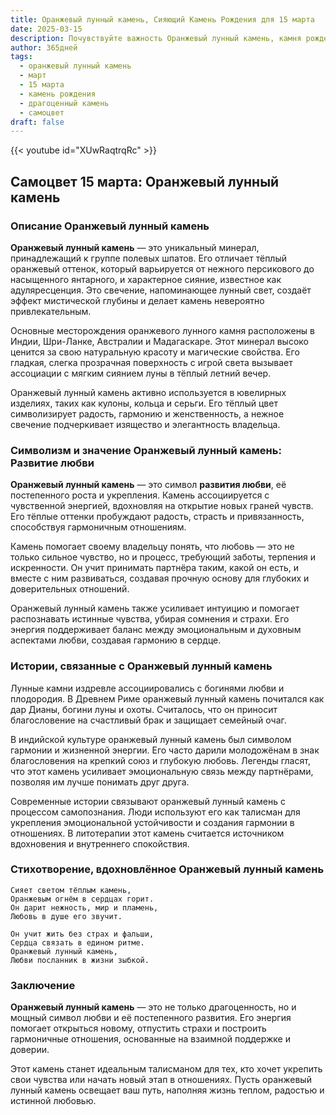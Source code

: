 ```yaml
---
title: Оранжевый лунный камень, Сияющий Камень Рождения для 15 марта
date: 2025-03-15
description: Почувствуйте важность Оранжевый лунный камень, камня рождения 15 марта, который символизирует Развитие любви. Пусть его красота и значение осветят ваш день.
author: 365дней
tags:
  - оранжевый лунный камень
  - март
  - 15 марта
  - камень рождения
  - драгоценный камень
  - самоцвет
draft: false
---
```


{{< youtube id="XUwRaqtrqRc" >}}

## Самоцвет 15 марта: Оранжевый лунный камень

### Описание Оранжевый лунный камень

**Оранжевый лунный камень** — это уникальный минерал, принадлежащий к группе полевых шпатов. Его отличает тёплый оранжевый оттенок, который варьируется от нежного персикового до насыщенного янтарного, и характерное сияние, известное как адуляресценция. Это свечение, напоминающее лунный свет, создаёт эффект мистической глубины и делает камень невероятно привлекательным.

Основные месторождения оранжевого лунного камня расположены в Индии, Шри-Ланке, Австралии и Мадагаскаре. Этот минерал высоко ценится за свою натуральную красоту и магические свойства. Его гладкая, слегка прозрачная поверхность с игрой света вызывает ассоциации с мягким сиянием луны в тёплый летний вечер.

Оранжевый лунный камень активно используется в ювелирных изделиях, таких как кулоны, кольца и серьги. Его тёплый цвет символизирует радость, гармонию и женственность, а нежное свечение подчеркивает изящество и элегантность владельца.

### Символизм и значение Оранжевый лунный камень: Развитие любви

**Оранжевый лунный камень** — это символ **развития любви**, её постепенного роста и укрепления. Камень ассоциируется с чувственной энергией, вдохновляя на открытие новых граней чувств. Его тёплые оттенки пробуждают радость, страсть и привязанность, способствуя гармоничным отношениям.

Камень помогает своему владельцу понять, что любовь — это не только сильное чувство, но и процесс, требующий заботы, терпения и искренности. Он учит принимать партнёра таким, какой он есть, и вместе с ним развиваться, создавая прочную основу для глубоких и доверительных отношений.

Оранжевый лунный камень также усиливает интуицию и помогает распознавать истинные чувства, убирая сомнения и страхи. Его энергия поддерживает баланс между эмоциональным и духовным аспектами любви, создавая гармонию в сердце.

### Истории, связанные с Оранжевый лунный камень

Лунные камни издревле ассоциировались с богинями любви и плодородия. В Древнем Риме оранжевый лунный камень почитался как дар Дианы, богини луны и охоты. Считалось, что он приносит благословение на счастливый брак и защищает семейный очаг.

В индийской культуре оранжевый лунный камень был символом гармонии и жизненной энергии. Его часто дарили молодожёнам в знак благословения на крепкий союз и глубокую любовь. Легенды гласят, что этот камень усиливает эмоциональную связь между партнёрами, позволяя им лучше понимать друг друга.

Современные истории связывают оранжевый лунный камень с процессом самопознания. Люди используют его как талисман для укрепления эмоциональной устойчивости и создания гармонии в отношениях. В литотерапии этот камень считается источником вдохновения и внутреннего спокойствия.

### Стихотворение, вдохновлённое Оранжевый лунный камень

	Сияет светом тёплым камень,  
	Оранжевым огнём в сердцах горит.  
	Он дарит нежность, мир и пламень,  
	Любовь в душе его звучит.
	
	Он учит жить без страх и фальши,  
	Сердца связать в едином ритме.  
	Оранжевый лунный камень,  
	Любви посланник в жизни зыбкой.

### Заключение

**Оранжевый лунный камень** — это не только драгоценность, но и мощный символ любви и её постепенного развития. Его энергия помогает открыться новому, отпустить страхи и построить гармоничные отношения, основанные на взаимной поддержке и доверии.

Этот камень станет идеальным талисманом для тех, кто хочет укрепить свои чувства или начать новый этап в отношениях. Пусть оранжевый лунный камень освещает ваш путь, наполняя жизнь теплом, радостью и истинной любовью.